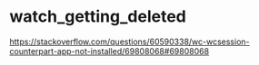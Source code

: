 # watch_getting_deleted

https://stackoverflow.com/questions/60590338/wc-wcsession-counterpart-app-not-installed/69808068#69808068
